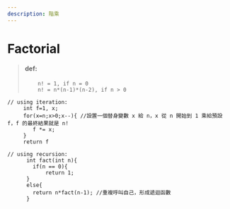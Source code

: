 ```yaml
---
description: 階乘
---
```


# Factorial

> #### **def:**&#x20;
>
> ```
>     n! = 1, if n = 0
>     n! = n*(n-1)*(n-2), if n > 0
> ```

```clike
// using iteration:
     int f=1, x;
     for(x=n;x>0;x--){ //設置一個替身變數 x 給 n，x 從 n 開始到 1 乘給預設 f，f 的最終結果就是 n!
        f *= x;
     }
     return f                         
```

```clike
// using recursion:
      int fact(int n){
        if(n == 0){
            return 1;
      }
      else{
        return n*fact(n-1); //重複呼叫自己，形成遞迴函數
      }  
```
